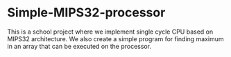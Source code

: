 # Simple-MIPS32-processor
This is a school project where we implement single cycle CPU based on MIPS32 architecture. We also create a simple program for finding maximum in an array that can be executed on the processor.
